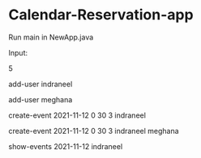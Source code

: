 # Calendar-Reservation-app

Run main in NewApp.java

Input:

5

add-user indraneel

add-user meghana

create-event 2021-11-12 0 30 3 indraneel

create-event 2021-11-12 0 30 3 indraneel meghana

show-events 2021-11-12 indraneel
